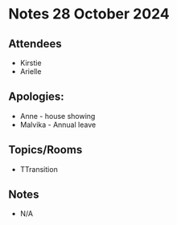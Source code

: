 # Notes 28 October 2024

## Attendees 

* Kirstie
* Arielle

## Apologies:

* Anne - house showing
* Malvika - Annual leave

## Topics/Rooms

* TTransition

## Notes

* N/A